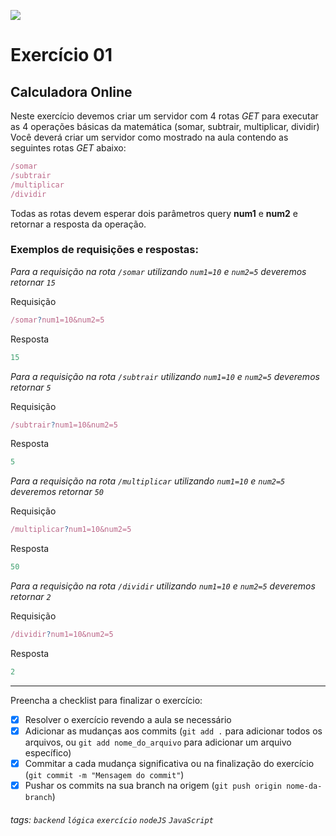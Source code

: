 ![](https://i.imgur.com/xG74tOh.png)

# Exercício 01

## Calculadora Online

Neste exercício devemos criar um servidor com 4 rotas _GET_ para executar as 4 operações básicas da matemática (somar, subtrair, multiplicar, dividir)
Você deverá criar um servidor como mostrado na aula contendo as seguintes rotas _GET_ abaixo:

```javascript
/somar
/subtrair
/multiplicar
/dividir
```

Todas as rotas devem esperar dois parâmetros query **num1** e **num2** e retornar a resposta da operação.

### Exemplos de requisições e respostas:

_Para a requisição na rota `/somar` utilizando `num1=10` e `num2=5` deveremos retornar `15`_

Requisição

```javascript
/somar?num1=10&num2=5
```

Resposta

```javascript
15
```

_Para a requisição na rota `/subtrair` utilizando `num1=10` e `num2=5` deveremos retornar `5`_

Requisição

```javascript
/subtrair?num1=10&num2=5
```

Resposta

```javascript
5
```

_Para a requisição na rota `/multiplicar` utilizando `num1=10` e `num2=5` deveremos retornar `50`_

Requisição

```javascript
/multiplicar?num1=10&num2=5
```

Resposta

```javascript
50
```

_Para a requisição na rota `/dividir` utilizando `num1=10` e `num2=5` deveremos retornar `2`_

Requisição

```javascript
/dividir?num1=10&num2=5
```

Resposta

```javascript
2
```

---

Preencha a checklist para finalizar o exercício:

-   [x] Resolver o exercício revendo a aula se necessário
-   [x] Adicionar as mudanças aos commits (`git add .` para adicionar todos os arquivos, ou `git add nome_do_arquivo` para adicionar um arquivo específico)
-   [x] Commitar a cada mudança significativa ou na finalização do exercício (`git commit -m "Mensagem do commit"`)
-   [x] Pushar os commits na sua branch na origem (`git push origin nome-da-branch`)

###### tags: `backend` `lógica` `exercício` `nodeJS` `JavaScript`
